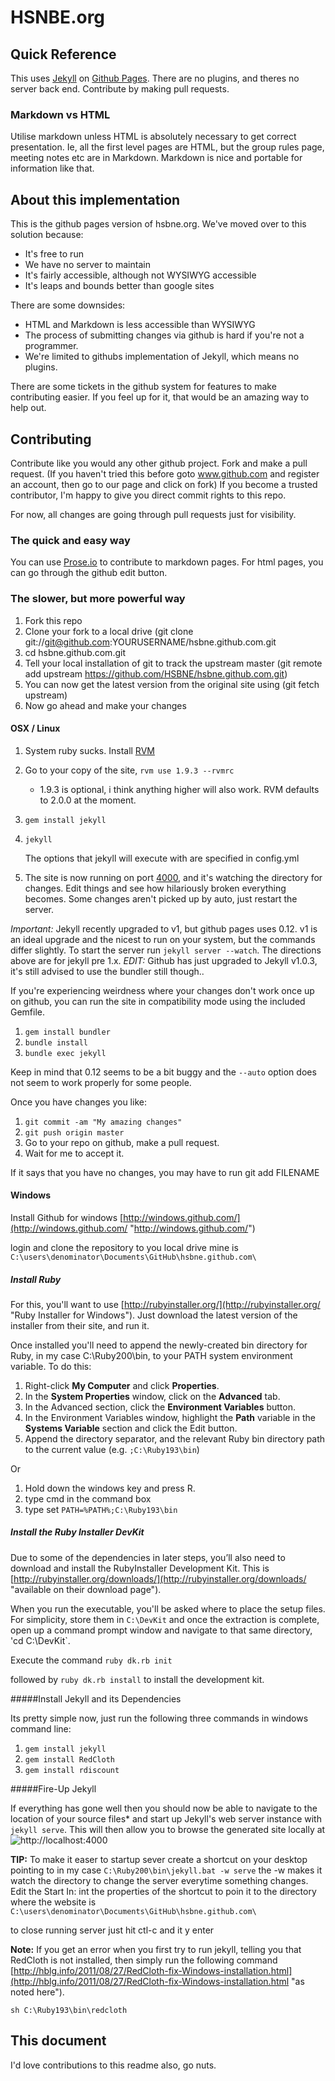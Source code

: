 # HSNBE.org

## Quick Reference

This uses [Jekyll](http://jekyllrb.com) on [Github Pages](http://pages.github.com). 
There are no plugins, and theres no server back end. Contribute by making pull
requests.

### Markdown vs HTML

Utilise markdown unless HTML is absolutely necessary to get correct
presentation. Ie, all the first level pages are HTML, but the group rules page,
meeting notes etc are in Markdown. Markdown is nice and portable for information
like that.

## About this implementation

This is the github pages version of hsbne.org. We've moved over to this solution
because:

 * It's free to run
 * We have no server to maintain
 * It's fairly accessible, although not WYSIWYG accessible
 * It's leaps and bounds better than google sites

There are some downsides:

 * HTML and Markdown is less accessible than WYSIWYG
 * The process of submitting changes via github is hard if you're not a
   programmer.
 * We're limited to githubs implementation of Jekyll, which means no plugins.

There are some tickets in the github system for features to make contributing
easier. If you feel up for it, that would be an amazing way to help out.

## Contributing

Contribute like you would any other github project. Fork and make a pull
request.
(If you haven't tried this before goto www.github.com and register an account, then go to our page and click on fork)
If you become a trusted contributor, I'm happy to give you direct commit rights
to this repo.

For now, all changes are going through pull requests just for visibility.

### The quick and easy way

You can use [Prose.io](http://prose.io/) to contribute to markdown pages. For
html pages, you can go through the github edit button.

### The slower, but more powerful way

1. Fork this repo
2. Clone your fork to a local drive (git clone git://git@github.com:YOURUSERNAME/hsbne.github.com.git
3. cd hsbne.github.com.git
4. Tell your local installation of git to track the upstream master (git remote add upstream https://github.com/HSBNE/hsbne.github.com.git)  
5. You can now get the latest version from the original site using (git fetch upstream)
6. Now go ahead and make your changes

#### OSX / Linux

1. System ruby sucks. Install [RVM](http://rvm.io)
2. Go to your copy of the site, `rvm use 1.9.3 --rvmrc`
    * 1.9.3 is optional, i think anything higher will also work. RVM defaults to
      2.0.0 at the moment.
3. `gem install jekyll`
4. `jekyll`

   The options that jekyll will execute with are specified in config.yml
5. The site is now running on port [4000](http://localhost:4000/), and it's
   watching the directory for changes. Edit things and see how hilariously
   broken everything becomes. Some changes aren't picked up by auto, just
   restart the server.

*Important:* Jekyll recently upgraded to v1, but github pages uses 0.12. v1 is
an ideal upgrade and the nicest to run on your system, but the commands differ
slightly. To start the server run `jekyll server --watch`. The directions above
are for jekyll pre 1.x.
*EDIT:* Github has just upgraded to Jekyll v1.0.3, it's still advised to use the bundler still though..

If you're experiencing weirdness where your changes don't work once up on
github, you can run the site in compatibility mode using the included Gemfile.

1. `gem install bundler`
2. `bundle install`
3. `bundle exec jekyll`

Keep in mind that 0.12 seems to be a bit buggy and the `--auto` option does
not seem to work properly for some people.

Once you have changes you like:

1. `git commit -am "My amazing changes"`
2. `git push origin master`
3. Go to your repo on github, make a pull request.
4. Wait for me to accept it.

If it says that you have no changes, you may have to run git add FILENAME
#### Windows

Install Github for windows [http://windows.github.com/](http://windows.github.com/ "http://windows.github.com/")

login and clone the repository to you local drive mine is `C:\users\denominator\Documents\GitHub\hsbne.github.com\`

##### Install Ruby

For this, you'll want to use [http://rubyinstaller.org/](http://rubyinstaller.org/ "Ruby Installer for Windows"). Just download the latest version of the installer from their site, and run it.

Once installed you'll need to append the newly-created bin directory for Ruby, in my case C:\Ruby200\bin, to your PATH system environment variable. To do this:


1. Right-click **My Computer** and click **Properties**.
2. In the **System Properties** window, click on the **Advanced** tab.
3. In the Advanced section, click the **Environment Variables** button.
4. In the Environment Variables window, highlight the **Path** variable in the **Systems Variable** section and click the Edit button.
5. Append the directory separator, and the relevant Ruby bin directory path to the current value (e.g. `;C:\Ruby193\bin`)

Or

1. Hold down the windows key and press R.
2. type cmd in the command box
3. type set `PATH=%PATH%;C:\Ruby193\bin`


##### Install the Ruby Installer DevKit

Due to some of the dependencies in later steps, you&#8217;ll also need to download and install the RubyInstaller Development Kit. This is [http://rubyinstaller.org/downloads/](http://rubyinstaller.org/downloads/ "available on their download page").

When you run the executable, you'll be asked where to place the setup files. For simplicity, store them in `C:\DevKit` and once the extraction is complete, open up a command prompt window and navigate to that same directory, 
'cd C:\DevKit`.</p>

Execute the command `ruby dk.rb init`

followed by `ruby dk.rb install` to install the development kit.

#####Install Jekyll and its Dependencies

Its pretty simple now, just run the following three commands in windows command line:

1. `gem install jekyll`
2. `gem install RedCloth`
3. `gem install rdiscount`

#####Fire-Up Jekyll

If everything has gone well then you should now be able to navigate to the location of your source files* and start up Jekyll's web server instance with `jekyll serve`. This will then allow you to browse the generated site locally at ![http://localhost:4000](localhost:4000)

**TIP:** To make it easer to startup sever create a shortcut on your desktop pointing to in my case `C:\Ruby200\bin\jekyll.bat -w serve` the -w makes it watch the directory to change the server everytime something changes. Edit the Start In: int the properties of the shortcut to poin it to the directory where the website is 
`C:\users\denominator\Documents\GitHub\hsbne.github.com\`

to close running server just hit ctl-c and it y enter



**Note:** If you get an error when you first try to run jekyll, telling you that RedCloth is not installed, then simply run the following command [http://hblg.info/2011/08/27/RedCloth-fix-Windows-installation.html](http://hblg.info/2011/08/27/RedCloth-fix-Windows-installation.html "as noted here").

    sh C:\Ruby193\bin\redcloth


## This document

I'd love contributions to this readme also, go nuts.
